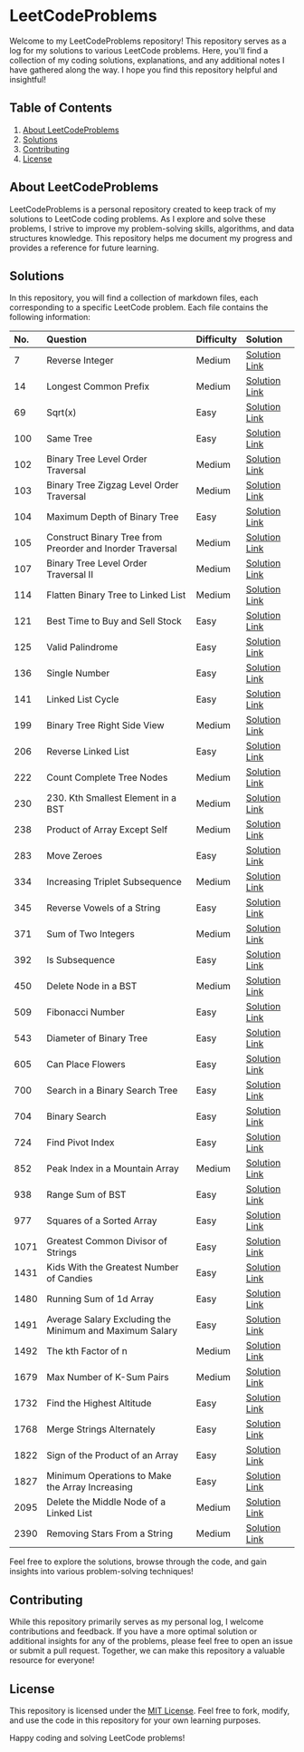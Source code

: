 # LeetCodeProblems
  
Welcome to my LeetCodeProblems repository! This repository serves as a log for my solutions to various LeetCode problems. Here, you'll find a collection of my coding solutions, explanations, and any additional notes I have gathered along the way. I hope you find this repository helpful and insightful!

## Table of Contents

1. [About LeetCodeProblems](#about-leetcodeproblems)
2. [Solutions](#solutions)
3. [Contributing](#contributing)
4. [License](#license)

## About LeetCodeProblems

LeetCodeProblems is a personal repository created to keep track of my solutions to LeetCode coding problems. As I explore and solve these problems, I strive to improve my problem-solving skills, algorithms, and data structures knowledge. This repository helps me document my progress and provides a reference for future learning.

## Solutions

In this repository, you will find a collection of markdown files, each corresponding to a specific LeetCode problem. Each file contains the following information:

| No.  | Question                        | Difficulty | Solution |
| :--- | :------------------------------ | :--------- | :------- |
| 7 | Reverse Integer | Medium | [Solution Link](https://github.com/Krips24/leetCodeProblems/blob/main/Solutions%20/7.%20Reverse%20Integer.md) |
| 14 |Longest Common Prefix | Medium | [Solution Link](https://github.com/Krips24/leetCodeProblems/blob/main/Solutions%20/14.%20Longest%20Common%20Prefix.md) |
| 69 | Sqrt(x) | Easy | [Solution Link](https://github.com/Krips24/leetCodeProblems/blob/main/Solutions%20/69.%20Sqrt(x).md) |
| 100 | Same Tree | Easy | [Solution Link](https://github.com/Krips24/leetCodeProblems/blob/main/Solutions%20/100.%20Same%20Tree.md) |
| 102 | Binary Tree Level Order Traversal | Medium | [Solution Link](https://github.com/Krips24/leetCodeProblems/blob/main/Solutions%20/102.%20Binary%20Tree%20Level%20Order%20Traversal.md) |
| 103 | Binary Tree Zigzag Level Order Traversal | Medium | [Solution Link](https://github.com/Krips24/leetCodeProblems/blob/main/Solutions%20/103.%20Binary%20Tree%20Zigzag%20Level%20Order%20Traversal.md) |
| 104 | Maximum Depth of Binary Tree | Easy | [Solution Link](https://github.com/Krips24/leetCodeProblems/blob/main/Solutions%20/104.%20Maximum%20Depth%20of%20Binary%20Tree.md) |
| 105 | Construct Binary Tree from Preorder and Inorder Traversal | Medium | [Solution Link]() |
| 107 | Binary Tree Level Order Traversal II | Medium | [Solution Link](https://github.com/Krips24/leetCodeProblems/blob/main/Solutions%20/107.%20Binary%20Tree%20Level%20Order%20Traversal%20II.md) |
| 114 | Flatten Binary Tree to Linked List | Medium | [Solution Link](https://github.com/Krips24/leetCodeProblems/blob/main/Solutions%20/114.%20Flatten%20Binary%20Tree%20to%20Linked%20List.md) |
| 121 | Best Time to Buy and Sell Stock | Easy | [Solution Link](https://github.com/Krips24/leetCodeProblems/blob/main/Solutions%20/121.%20Best%20Time%20to%20Buy%20and%20Sell%20Stock.md) |
| 125 | Valid Palindrome | Easy | [Solution Link](https://github.com/Krips24/leetCodeProblems/blob/main/Solutions%20/125.%20Valid%20Palindrome.md) |
| 136 | Single Number | Easy | [Solution Link](https://github.com/Krips24/leetCodeProblems/blob/main/Solutions%20/136.%20Single%20Number.md) |
| 141 | Linked List Cycle | Easy | [Solution Link](https://github.com/Krips24/leetCodeProblems/blob/main/Solutions%20/141.%20Linked%20List%20Cycle.md) |
| 199 | Binary Tree Right Side View| Medium | [Solution Link](https://github.com/Krips24/leetCodeProblems/blob/main/Solutions%20/199.%20Binary%20Tree%20Right%20Side%20View.md) |
| 206 | Reverse Linked List | Easy | [Solution Link](https://github.com/Krips24/leetCodeProblems/blob/main/Solutions%20/206.%20Reverse%20Linked%20List.md) |
| 222 | Count Complete Tree Nodes | Medium | [Solution Link](https://github.com/Krips24/leetCodeProblems/blob/main/Solutions%20/222.%20Count%20Complete%20Tree%20Nodes.md) |
| 230 | 230. Kth Smallest Element in a BST | Medium | [Solution Link](https://github.com/Krips24/leetCodeProblems/blob/main/Solutions%20/230.%20Kth%20Smallest%20Element%20in%20a%20BST.md) |
| 238 | Product of Array Except Self | Medium | [Solution Link](https://github.com/Krips24/leetCodeProblems/blob/main/Solutions%20/238.%20Product%20of%20Array%20Except%20Self.md) |
| 283 | Move Zeroes | Easy | [Solution Link](https://github.com/Krips24/leetCodeProblems/blob/main/Solutions%20/283.%20Move%20Zeroes.md) |
| 334 | Increasing Triplet Subsequence | Medium | [Solution Link](https://github.com/Krips24/leetCodeProblems/blob/main/Solutions%20/334.%20Increasing%20Triplet%20Subsequence.md) |
| 345 |  Reverse Vowels of a String | Easy | [Solution Link](https://github.com/Krips24/leetCodeProblems/blob/main/Solutions%20/345.%20Reverse%20Vowels%20of%20a%20String.md) |
| 371 | Sum of Two Integers | Medium | [Solution Link](https://github.com/Krips24/leetCodeProblems/blob/main/Solutions%20/371.%20Sum%20of%20Two%20Integers.md) |
| 392 | Is Subsequence | Easy | [Solution Link](https://github.com/Krips24/leetCodeProblems/blob/main/Solutions%20/392.%20Is%20Subsequence.md) |
| 450 | Delete Node in a BST | Medium | [Solution Link](https://github.com/Krips24/leetCodeProblems/blob/main/Solutions%20/450.%20Delete%20Node%20in%20a%20BST.md) |
| 509 | Fibonacci Number | Easy | [Solution Link](https://github.com/Krips24/leetCodeProblems/blob/main/Solutions%20/509.%20Fibonacci%20Number.md) |
| 543 | Diameter of Binary Tree | Easy | [Solution Link](https://github.com/Krips24/leetCodeProblems/blob/main/Solutions%20/543.%20Diameter%20of%20Binary%20Tree.md) |
| 605 | Can Place Flowers | Easy | [Solution Link](https://github.com/Krips24/leetCodeProblems/blob/main/Solutions%20/605.%20Can%20Place%20Flowers.md) |
| 700 | Search in a Binary Search Tree | Easy | [Solution Link](https://github.com/Krips24/leetCodeProblems/blob/main/Solutions%20/700.%20Search%20in%20a%20Binary%20Search%20Tree.md) |
| 704 |  Binary Search | Easy | [Solution Link](https://github.com/Krips24/leetCodeProblems/blob/main/Solutions%20/704.%20Binary%20Search.md) |
| 724 |  Find Pivot Index | Easy | [Solution Link](https://github.com/Krips24/leetCodeProblems/blob/main/Solutions%20/724.%20Find%20Pivot%20Index.md) |
| 852 | Peak Index in a Mountain Array | Medium | [Solution Link](https://github.com/Krips24/leetCodeProblems/blob/main/Solutions%20/852.%20Peak%20Index%20in%20a%20Mountain%20Array.md) |
| 938 | Range Sum of BST | Easy | [Solution Link](https://github.com/Krips24/leetCodeProblems/blob/main/Solutions%20/938.%20Range%20Sum%20of%20BST.md) |
| 977 | Squares of a Sorted Array | Easy | [Solution Link](https://github.com/Krips24/leetCodeProblems/blob/main/Solutions%20/977.%20Squares%20of%20a%20Sorted%20Array.md) |
| 1071 | Greatest Common Divisor of Strings | Easy | [Solution Link](https://github.com/Krips24/leetCodeProblems/blob/main/Solutions%20/1071.%20Greatest%20Common%20Divisor%20of%20Strings.md) |
| 1431 | Kids With the Greatest Number of Candies | Easy | [Solution Link](https://github.com/Krips24/leetCodeProblems/blob/main/Solutions%20/1431.%20Kids%20With%20the%20Greatest%20Number%20of%20Candies.md) |
| 1480 |  Running Sum of 1d Array | Easy | [Solution Link](https://github.com/Krips24/leetCodeProblems/blob/main/Solutions%20/1480.%20Running%20Sum%20of%201d%20Array.md)|
| 1491 | Average Salary Excluding the Minimum and Maximum Salary | Easy | [Solution Link](https://github.com/Krips24/leetCodeProblems/blob/main/Solutions%20/1491.%20Average%20Salary%20Excluding%20the%20Minimum%20and%20Maximum%20Salary.md) |
| 1492 | The kth Factor of n | Medium | [Solution Link](https://github.com/Krips24/leetCodeProblems/blob/main/Solutions%20/1492.%20The%20kth%20Factor%20of%20n.md) |
| 1679 | Max Number of K-Sum Pairs | Medium | [Solution Link](https://github.com/Krips24/leetCodeProblems/blob/main/Solutions%20/1679.%20Max%20Number%20of%20K-Sum%20Pairs.md) |
| 1732 | Find the Highest Altitude | Easy | [Solution Link](https://github.com/Krips24/leetCodeProblems/blob/main/Solutions%20/1732.%20Find%20the%20Highest%20Altitude.md) |
| 1768 | Merge Strings Alternately | Easy | [Solution Link](https://github.com/Krips24/leetCodeProblems/blob/main/Solutions%20/1768.%20Merge%20Strings%20Alternately.md) |
| 1822 | Sign of the Product of an Array | Easy | [Solution Link](https://github.com/Krips24/leetCodeProblems/blob/main/Solutions%20/1822.%20Sign%20of%20the%20Product%20of%20an%20Array.md)|
| 1827 | Minimum Operations to Make the Array Increasing | Easy | [Solution Link](https://github.com/Krips24/leetCodeProblems/blob/main/Solutions%20/1827.%20Minimum%20Operations%20to%20Make%20the%20Array%20Increasing.md) |
| 2095 | Delete the Middle Node of a Linked List | Medium | [Solution Link](https://github.com/Krips24/leetCodeProblems/blob/main/Solutions%20/Delete%20the%20Middle%20Node%20of%20a%20Linked%20List.md) |
| 2390 | Removing Stars From a String | Medium | [Solution Link](https://github.com/Krips24/leetCodeProblems/blob/main/Solutions%20/2390.%20Removing%20Stars%20From%20a%20String.md) |


Feel free to explore the solutions, browse through the code, and gain insights into various problem-solving techniques!

## Contributing

While this repository primarily serves as my personal log, I welcome contributions and feedback. If you have a more optimal solution or additional insights for any of the problems, please feel free to open an issue or submit a pull request. Together, we can make this repository a valuable resource for everyone!

## License

This repository is licensed under the [MIT License](LICENSE). Feel free to fork, modify, and use the code in this repository for your own learning purposes.

Happy coding and solving LeetCode problems!

